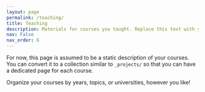 ```yaml
---
layout: page
permalink: /teaching/
title: Teaching
description: Materials for courses you taught. Replace this text with your description.
nav: False
nav_order: 6
---
```


For now, this page is assumed to be a static description of your courses. You can convert it to a collection similar to `_projects/` so that you can have a dedicated page for each course.

Organize your courses by years, topics, or universities, however you like!
